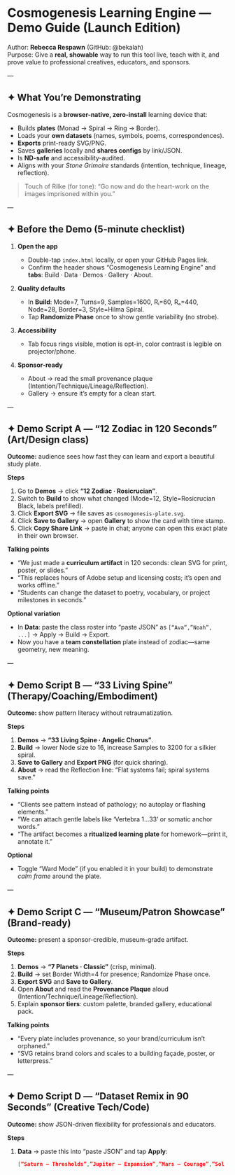 # Cosmogenesis Learning Engine — Demo Guide (Launch Edition)
Author: **Rebecca Respawn** (GitHub: @bekalah)  
Purpose: Give a **real, showable** way to run this tool live, teach with it, and prove value to professional creatives, educators, and sponsors.

—

## ✦ What You’re Demonstrating
Cosmogenesis is a **browser-native, zero-install** learning device that:
- Builds **plates** (Monad → Spiral → Ring → Border).
- Loads your **own datasets** (names, symbols, poems, correspondences).
- **Exports** print-ready SVG/PNG.
- Saves **galleries** locally and **shares configs** by link/JSON.
- Is **ND-safe** and accessibility-audited.
- Aligns with your *Stone Grimoire* standards (intention, technique, lineage, reflection).

> Touch of Rilke (for tone): “Go now and do the heart-work on the images imprisoned within you.”

—

## ✦ Before the Demo (5-minute checklist)

1. **Open the app**  
   - Double-tap `index.html` locally, or open your GitHub Pages link.  
   - Confirm the header shows “Cosmogenesis Learning Engine” and **tabs**: Build · Data · Demos · Gallery · About.

2. **Quality defaults**  
   - In **Build**: Mode=7, Turns=9, Samples=1600, Rᵢ=60, Rₒ=440, Node=28, Border=3, Style=Hilma Spiral.  
   - Tap **Randomize Phase** once to show gentle variability (no strobe).

3. **Accessibility**  
   - Tab focus rings visible, motion is opt-in, color contrast is legible on projector/phone.

4. **Sponsor-ready**  
   - About → read the small provenance plaque (Intention/Technique/Lineage/Reflection).  
   - Gallery → ensure it’s empty for a clean start.

—

## ✦ Demo Script A — “12 Zodiac in 120 Seconds” (Art/Design class)
**Outcome:** audience sees how fast they can learn and export a beautiful study plate.

**Steps**  
1. Go to **Demos** → click **“12 Zodiac · Rosicrucian”**.  
2. Switch to **Build** to show what changed (Mode=12, Style=Rosicrucian Black, labels prefilled).  
3. Click **Export SVG** → file saves as `cosmogenesis-plate.svg`.  
4. Click **Save to Gallery** → open **Gallery** to show the card with time stamp.  
5. Click **Copy Share Link** → paste in chat; anyone can open this exact plate in their own browser.

**Talking points**  
- “We just made a **curriculum artifact** in 120 seconds: clean SVG for print, poster, or slides.”  
- “This replaces hours of Adobe setup and licensing costs; it’s open and works offline.”  
- “Students can change the dataset to poetry, vocabulary, or project milestones in seconds.”

**Optional variation**  
- In **Data**: paste the class roster into “paste JSON” as `[“Ava”,”Noah”, ...]` → Apply → Build → Export.  
- Now you have a **team constellation** plate instead of zodiac—same geometry, new meaning.

—

## ✦ Demo Script B — “33 Living Spine” (Therapy/Coaching/Embodiment)
**Outcome:** show pattern literacy without retraumatization.

**Steps**  
1. **Demos** → **“33 Living Spine · Angelic Chorus”**.  
2. **Build** → lower Node size to 16, increase Samples to 3200 for a silkier spiral.  
3. **Save to Gallery** and **Export PNG** (for quick sharing).  
4. **About** → read the Reflection line: “Flat systems fail; spiral systems save.”

**Talking points**  
- “Clients see pattern instead of pathology; no autoplay or flashing elements.”  
- “We can attach gentle labels like ‘Vertebra 1…33’ or somatic anchor words.”  
- “The artifact becomes a **ritualized learning plate** for homework—print it, annotate it.”

**Optional**  
- Toggle “Ward Mode” (if you enabled it in your build) to demonstrate *calm frame* around the plate.

—

## ✦ Demo Script C — “Museum/Patron Showcase” (Brand-ready)
**Outcome:** present a sponsor-credible, museum-grade artifact.

**Steps**  
1. **Demos** → **“7 Planets · Classic”** (crisp, minimal).  
2. **Build** → set Border Width=4 for presence; Randomize Phase once.  
3. **Export SVG** and **Save to Gallery**.  
4. Open **About** and read the **Provenance Plaque** aloud (Intention/Technique/Lineage/Reflection).  
5. Explain **sponsor tiers**: custom palette, branded gallery, educational pack.

**Talking points**  
- “Every plate includes provenance, so your brand/curriculum isn’t orphaned.”  
- “SVG retains brand colors and scales to a building façade, poster, or letterpress.”

—

## ✦ Demo Script D — “Dataset Remix in 90 Seconds” (Creative Tech/Code)
**Outcome:** show JSON-driven flexibility for professionals and educators.

**Steps**  
1. **Data** → paste this into “paste JSON” and tap **Apply**:
   ```json
   [“Saturn — Thresholds”,”Jupiter — Expansion”,”Mars — Courage”,”Sol — Clarity”,”Venus — Coherence”,”Mercury — Transmission”,”Luna — Tides”]